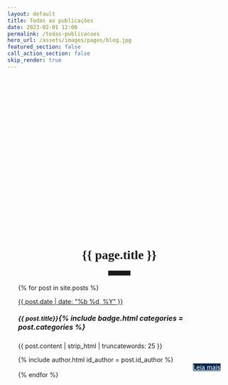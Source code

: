 ```yaml
---
layout: default
title: Todas as publicações
date: 2023-02-01 12:00
permalink: /todas-publicacoes
hero_url: /assets/images/pages/blog.jpg
featured_section: false
call_action_section: false
skip_render: true
---
```


<style>
    /* Botão customizado na Cor AZUL*/
    .btn-default {
      background-color: #062A4E; /* Cor do Logotipo */
      color: white; /* cor da fonte */
      border: none; /* sem borda */
      transition: all 0.2s ease-in-out; /* efeito de transição */
      display: inline-block;
      white-space: nowrap;
    }

    /* Botão customizado ao passar o mouse */
    .btn-default:hover {
      background-color: #062A4E30; /* cor ao passar o mouse */
      cursor: pointer; /* cursor de clique */
    }

    /* Criando uma classe */
    .card-hover {}

    /* Adicionando um efeito para a classe criada */
    .card-hover:hover {
      box-shadow: 0 .5rem 1rem rgba(var(--bs-body-color-rgb), .15) !important;
    }

</style>


<div class="row" style="margin-left: 2.5vw; margin-right: 2.5vw;">
  <h1 style="font-family: 'Oswald'; text-align: center; margin-top: 5vh; padding-top: 5vh;">{{ page.title }}</h1>

  <hr style="max-width: 50px;border-width: 3px;border-color: rgba(6,42,78);text-align: center;margin: auto;padding-bottom: 10px; opacity:1; margin-bottom: 2vw;">

  {% for post in site.posts %}
    <div class="card mb-3 card-hover" style="max-width: 100%; padding-left: 0; border-radius:0px; border-width: 0;">
      <div class="row g-0">
        <div class="col-md-2">
          <a href="{{ post.url }}">
            <div class="container-fluid m-0 p-0 h-100" style="background-image: url('{{ post.hero_url }}'); background-size: cover;background-repeat: no-repeat;">
            </div>
            <!-- Badge de Categoria -->
            <div class="card-img-overlay m-1 p-1">
              <span class="badge badge-data"><i class="bi bi-calendar3"></i> {{ post.date | date: "%b %d, %Y" }}</span>
            </div>
          </a>
        </div>
        <div class="col-md-10">
          <div class="card-body">
            <span>
              <h5 class="card-title">{{ post.title}}<small style="font-size: 1rem;">{% include badge.html categories = post.categories %}</small></h5>
            </span>
            <p class="card-text">{{ post.content | strip_html | truncatewords: 25 }}</p>
                <!-- Linha de Autor e LEIA MAIS -->
                <div class="row m-0 p-0">
                  <!-- Coluna Avatar -->
                  <div class="col">
                    <!-- Autor do Destaque 1 -->
                    {% include author.html id_author = post.id_author %}
                  </div>
                  <!-- Coluna: LEIA MAIS -->
                  <div class="col">
                    <div class="container-fluid m-0 p-0 g-0" style="text-align: right;">
                      <a class="btn btn-default" href="{{ post.url }}"><i class="bi bi-book"></i> Leia mais</a>
                    </div>
                  </div>
                </div>
          </div>
        </div>
      </div>
    </div>
  {% endfor %}


</div>